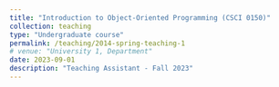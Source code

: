 ```yaml
---
title: "Introduction to Object-Oriented Programming (CSCI 0150)"
collection: teaching
type: "Undergraduate course"
permalink: /teaching/2014-spring-teaching-1
# venue: "University 1, Department"
date: 2023-09-01
description: "Teaching Assistant - Fall 2023"
---
```


<!-- Heading 1
======

Heading 2
======

Heading 3
====== -->